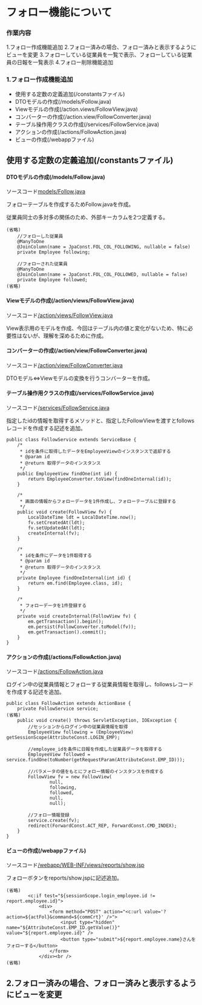 # フォロー機能について

### 作業内容

1.フォロー作成機能追加
2.フォロー済みの場合、フォロー済みと表示するようにビューを変更
3.フォローしている従業員を一覧で表示、フォローしている従業員の日報を一覧表示
4.フォロー削除機能追加

### 1.フォロー作成機能追加
- 使用する定数の定義追加(/constantsファイル)
- DTOモデルの作成(/models/Follow.java)
- Viewモデルの作成(/action.views/FollowView.java)
- コンバーターの作成(/action.view/FollowConverter.java)
- テーブル操作用クラスの作成(/services/FollowService.java)
- アクションの作成(/actions/FollowAction.java)
- ビューの作成(/webappファイル)

## 使用する定数の定義追加(/constantsファイル)

#### DTOモデルの作成(/models/Follow.java)
ソースコード[models/Follow.java](https://github.com/mito-uni/daily_report_system/blob/main/src/main/java/models/Follow.java)

フォローテーブルを作成するためFollow.javaを作成。

従業員同士の多対多の関係のため、外部キーカラムを2つ定義する。

```
(省略)
    //フォローした従業員
    @ManyToOne
    @JoinColumn(name = JpaConst.FOL_COL_FOLLOWING, nullable = false)
    private Employee following;

    //フォローされた従業員
    @ManyToOne
    @JoinColumn(name = JpaConst.FOL_COL_FOLLOWED, nullable = false)
    private Employee followed;
(省略)
```

#### Viewモデルの作成(/action/views/FollowView.java)
ソースコード[/action/views/FollowView.java](https://github.com/mito-uni/daily_report_system/blob/main/src/main/java/actions/views/FollowView.java)

View表示用のモデルを作成、今回はテーブル内の値と変化がないため、特に必要性はないが、理解を深めるために作成。

#### コンバーターの作成(/action/view/FollowConverter.java)
ソースコード[/action/view/FollowConverter.java](https://github.com/mito-uni/daily_report_system/blob/main/src/main/java/actions/views/FollowConverter.java)

DTOモデル⇔Viewモデルの変換を行うコンバーターを作成。

#### テーブル操作用クラスの作成(/services/FollowService.java)
ソースコード[/services/FollowService.java](https://github.com/mito-uni/daily_report_system/blob/main/src/main/java/services/FollowService.java)

指定したidの情報を取得するメソッドと、指定したFollowViewを渡すとfollowsレコードを作成する記述を追加。

```
public class FollowService extends ServiceBase {
    /*
     * idを条件に取得したデータをEmployeeViewのインスタンスで返却する
     * @param id
     * @return 取得データのインスタンス
     */
    public EmployeeView findOne(int id) {
        return EmployeeConverter.toView(findOneInternal(id));
    }

    /*
     * 画面の情報からフォローデータを1件作成し、フォローテーブルに登録する
     */
    public void create(FollowView fv) {
        LocalDateTime ldt = LocalDateTime.now();
        fv.setCreatedAt(ldt);
        fv.setUpdatedAt(ldt);
        createInternal(fv);
    }

    /*
     * idを条件にデータを1件取得する
     * @param id
     * @return 取得データのインスタンス
     */
    private Employee findOneInternal(int id) {
        return em.find(Employee.class, id);
    }

    /*
     * フォローデータを1件登録する
     */
    private void createInternal(FollowView fv) {
        em.getTransaction().begin();
        em.persist(FollowConverter.toModel(fv));
        em.getTransaction().commit();
    }
}
```

#### アクションの作成(/actions/FollowAction.java)
ソースコード[/actions/FollowAction.java](https://github.com/mito-uni/daily_report_system/blob/main/src/main/java/actions/FollowAction.java)

ログイン中の従業員情報とフォローする従業員情報を取得し、followsレコードを作成する記述を追加。

```
public class FollowAction extends ActionBase {
    private FollowService service;
(省略)
    public void create() throws ServletException, IOException {
        //セッションからログイン中の従業員情報を取得
        EmployeeView following = (EmployeeView) getSessionScope(AttributeConst.LOGIN_EMP);

        //employee_idを条件に日報を作成した従業員データを取得する
        EmployeeView followed = service.findOne(toNumber(getRequestParam(AttributeConst.EMP_ID)));

        //パラメータの値をもとにフォロー情報のインスタンスを作成する
        FollowView fv = new FollowView(
                null,
                following,
                followed,
                null,
                null);

        //フォロー情報登録
        service.create(fv);
        redirect(ForwardConst.ACT_REP, ForwardConst.CMD_INDEX);
    }
}
```

#### ビューの作成(/webappファイル)
ソースコード[/webapp/WEB-INF/views/reports/show.jsp](https://github.com/mito-uni/daily_report_system/blob/main/src/main/webapp/WEB-INF/views/reports/show.jsp)

フォローボタンをreports/show.jspに記述追加。

```
(省略)
        <c:if test="${sessionScope.login_employee.id != report.employee.id}">
            <div>
                <form method="POST" action="<c:url value='?action=${actFol}&command=${commCrt}' />">
                    <input type="hidden" name="${AttributeConst.EMP_ID.getValue()}" value="${report.employee.id}" />
                    <button type="submit">${report.employee.name}さんをフォローする</button>
                </form>
            </div><br />
(省略)
```

## 2.フォロー済みの場合、フォロー済みと表示するようにビューを変更